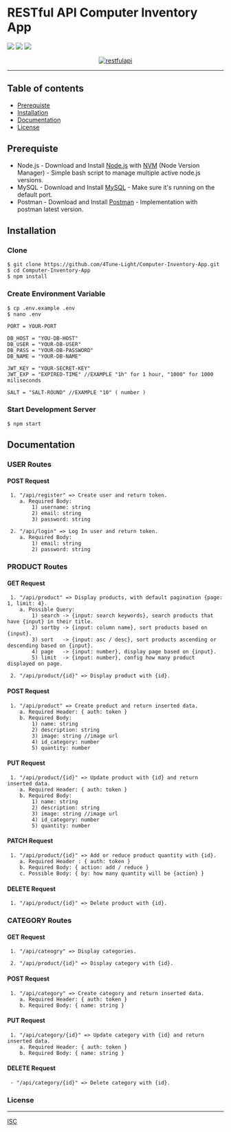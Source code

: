 # RESTful API Computer Inventory App

![](https://img.shields.io/badge/Code%20Style-Standard-yellow.svg)
![](https://img.shields.io/badge/Dependencies-Express-green.svg)
![](https://img.shields.io/badge/License-ISC-yellowgreen.svg)

<p align="center">
  <a href="https://nodejs.org/">
    <img alt="restfulapi" title="Restful API" src="https://cdn-images-1.medium.com/max/871/1*d2zLEjERsrs1Rzk_95QU9A.png">
  </a>
</p>

----
## Table of contents
* [Prerequiste](#prerequiste)
* [Installation](#installation)
* [Documentation](#documentation)
* [License](#license)

## Prerequiste
- Node.js - Download and Install [Node.js](https://nodejs.org/en/) with [NVM](https://github.com/creationix/nvm) (Node Version Manager) - Simple bash script to manage multiple active node.js versions.
- MySQL - Download and Install [MySQL](https://www.mysql.com/downloads/) - Make sure it's running on the default port.
- Postman - Download and Install [Postman](https://www.getpostman.com/downloads) - Implementation with postman latest version.

## Installation
### Clone
```
$ git clone https://github.com/4Tune-Light/Computer-Inventory-App.git
$ cd Computer-Inventory-App
$ npm install
```

### Create Environment Variable
```
$ cp .env.example .env
$ nano .env
```

```
PORT = YOUR-PORT

DB_HOST = "YOU-DB-HOST"
DB_USER = "YOUR-DB-USER"
DB_PASS = "YOUR-DB-PASSWORD"
DB_NAME = "YOUR-DB-NAME"

JWT_KEY = "YOUR-SECRET-KEY"
JWT_EXP = "EXPIRED-TIME" //EXAMPLE "1h" for 1 hour, "1000" for 1000 miliseconds

SALT = "SALT-ROUND" //EXAMPLE "10" ( number )

```
### Start Development Server
```
$ npm start
```

## Documentation

### USER Routes

#### POST Request
```
 1. "/api/register" => Create user and return token. 
 	a. Required Body: 
 		1) username: string
 		2) email: string
 		3) password: string

 2. "/api/login" => Log In user and return token. 
 	a. Required Body:
 		1) email: string
 		2) password: string
```


### PRODUCT Routes

#### GET Request
```
 1. "/api/product" => Display products, with default pagination {page: 1, limit: 4}. 
 	a. Possible Query:
		1) search -> {input: search keywords}, search products that have {input} in their title.
		2) sortby -> {input: column name}, sort products based on {input}.
	    3) sort   -> {input: asc / desc}, sort products ascending or descending based on {input}.
	    4) page	  -> {input: number}, display page based on {input}.
	    5) limit  -> {input: number}, config how many product displayed on page.

 2. "/api/product/{id}" => Display product with {id}.
```

#### POST Request
```
 1. "/api/product" => Create product and return inserted data.
 	a. Required Header: { auth: token }
 	b. Required Body: 
 		1) name: string
 		2) description: string
 		3) image: string //image url
 		4) id_category: number
 		5) quantity: number
```

#### PUT Request
```
 1. "/api/product/{id}" => Update product with {id} and return inserted data.
 	a. Required Header: { auth: token }
 	b. Required Body: 
 		1) name: string
 		2) description: string
 		3) image: string //image url
 		4) id_category: number
 		5) quantity: number
 ```

#### PATCH Request
```
 1. "/api/product/{id}" => Add or reduce product quantity with {id}.
 	a. Required Header : { auth: token }
 	b. Required Body: { action: add / reduce }
 	c. Possible Body: { by: how many quantity will be {action} }
```

#### DELETE Request
```
 1. "/api/product/{id}" => Delete product with {id}.
```


### CATEGORY Routes

#### GET Request
```
 1. "/api/cateogry" => Display categories. 

 2. "/api/product/{id}" => Display category with {id}.
```

#### POST Request
```
 1. "/api/category" => Create category and return inserted data.
 	a. Required Header: { auth: token }
 	b. Required Body: { name: string }
```

#### PUT Request
```
 1. "/api/category/{id}" => Update category with {id} and return inserted data.
 	a. Required Header: { auth: token }
 	b. Required Body: { name: string }
```

#### DELETE Request
```
 - "/api/category/{id}" => Delete category with {id}.
```


### License
----
[ISC](https://en.wikipedia.org/wiki/ISC_license "ISC")